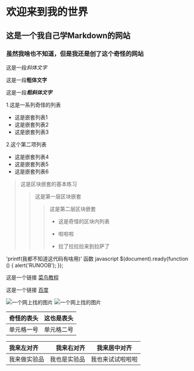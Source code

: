 # 欢迎来到我的世界
## 这是一个我自己学Markdown的网站
### 虽然我啥也不知道，但是我还是创了这个奇怪的网站
这是一段*斜体文字*

这是一段**粗体文字**

这是一段***粗斜体文字***

1.这是一系列奇怪的列表
  + 这是嵌套列表1
  + 这是嵌套列表2
  + 这是嵌套列表3
   
2.这个第二项列表
  - 这是嵌套列表4
  - 这是嵌套列表5
  - 这是嵌套列表6

> 这是区块嵌套的基本练习
> > 这是第一层区块嵌套
> > > 这是第二层区块嵌套
> > >  - 这是奇怪的区块内列表
> > >  * 啦啦啦
> > >  + 拉了拉拉拉来到拉萨了

'printf(我都不知道这代码有啥用)' 函数
  javascript
$(document).ready(function () {
    alert('RUNOOB');
});


这是一个链接 [菜鸟教程](https://www.runoob.com)

这是一个链接 [百度](https://www.baidu.com)

![一个网上找的图片](http://static.runoob.com/images/runoob-logo.png)
![一个网上找的图片](https://gimg2.baidu.com/image_search/src=http%3A%2F%2Fattach.bbs.miui.com%2Fforum%2F201304%2F25%2F195133e7a1l7b4f5117y4y.jpg&refer=http%3A%2F%2Fattach.bbs.miui.com&app=2002&size=f9999,10000&q=a80&n=0&g=0n&fmt=jpeg?sec=1619766196&t=3d633e2336bd219ba35c5363b2d2a7ad)

| 奇怪的表头 | 这也是表头 |
| ----- | ----- |
| 单元格一号 | 单元格二号|

|我来左对齐|我来右对齐|我来居中对齐|
|:--|--:|:--:|
| 我来做实验品 | 我也是实验品 | 我也来试试啦啦啦 |

